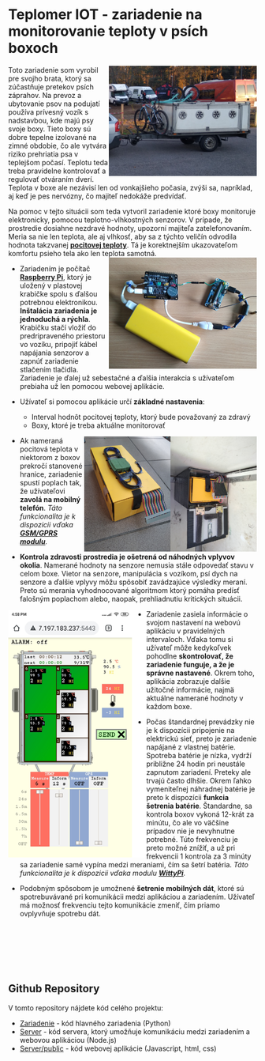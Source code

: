 # Teplomer IOT - zariadenie na monitorovanie teploty v psích boxoch

<img align="right" src="/.doc/trailer.png" width="300">
Toto zariadenie som vyrobil pre svojho brata, ktorý sa zúčastňuje pretekov psích záprahov. Na prevoz a ubytovanie psov na podujatí používa prívesný vozík s nadstavbou, kde majú psy svoje boxy. Tieto boxy sú dobre tepelne izolované na zimné obdobie, čo ale vytvára riziko prehriatia psa v teplejšom počasí. Teplotu teda treba pravidelne kontrolovať a regulovať otváraním dverí. Teplota v boxe ale nezávisí len od vonkajšieho počasia, zvýši sa, napríklad, aj keď je pes nervózny, čo majiteľ nedokáže predvídať.

Na pomoc v tejto situácii som teda vytvoril zariadenie ktoré boxy monitoruje elektronicky, pomocou teplotno-vlhkostných senzorov. 
V prípade, že prostredie dosiahne nezdravé hodnoty, upozorní majiteľa zatelefonovaním. 
Meria sa nie len teplota, ale aj vlhkosť, aby sa z týchto veličín odvodila hodnota takzvanej [**pocitovej teploty**](https://en.wikipedia.org/wiki/Heat_index).
Tá je korektnejším ukazovateľom komfortu psieho tela ako len teplota samotná.
<br>
<img align="right" src=".doc/hw.png" width="300"/>

* Zariadením je počítač [**Raspberry Pi**](https://www.raspberrypi.org/products/raspberry-pi-zero-w/), ktorý je uložený v plastovej krabičke spolu s ďalšou potrebnou elektronikou. 
**Inštalácia zariadenia je jednoduchá a rýchla**. Krabičku stačí vložiť do predripraveného priestoru vo vozíku, 
pripojiť kábel napájania senzorov a zapnúť zariadenie stlačením tlačidla. Zariadenie je ďalej už sebestačné a 
ďalšia interakcia s užívateľom prebiaha už len pomocou webovej aplikácie.

* Užívateľ si pomocou aplikácie určí **základné nastavenia**: 
  * Interval hodnôt pocitovej teploty, ktorý bude považovaný za zdravý
  * Boxy, ktoré je treba aktuálne monitorovať

<img align="right" src="/.doc/inside.png" width="175"/><img align="right" src="/.doc/box.png" width="175"/>

* Ak nameraná pocitová teplota v niektorom z boxov prekročí stanovené hranice, zariadenie spustí poplach tak, že 
užívateľovi **zavolá na mobilný telefón**. _Táto funkcionalita je k dispozicii vďaka [**GSM/GPRS modulu**](https://www.waveshare.com/gsm-gprs-gnss-hat.htm)._

* **Kontrola zdravosti prostredia je ošetrená od náhodných vplyvov okolia**. Namerané hodnoty na senzore nemusia stále odpovedať stavu v celom boxe. 
Vietor na senzore, manipulácia s vozíkom, psí dych na senzore a ďalšie vplyvy môžu spôsobiť zavádzajúce výsledky meraní. 
Preto sú merania vyhodnocované algoritmom ktorý pomáha predísť falošným poplachom alebo, naopak, prehliadnutiu kritických situácii.

<img align="left" src=".doc/app2.png" width="280" />

* Zariadenie zasiela informácie o svojom nastavení na webovú aplikáciu v pravidelných intervaloch. Vďaka tomu si užívateľ môže 
kedykoľvek pohodlne **skontrolovať, že zariadenie funguje, a že je správne nastavené**. Okrem toho, aplikácia zobrazuje dalšie užitočné 
informácie, najmä aktuálne namerané hodnoty v každom boxe.

* Počas štandardnej prevádzky nie je k dispozícii pripojenie na elektrickú sieť, preto je zariadenie napájané z vlastnej batérie. 
Spotreba batérie je nízka, vydrží približne 24 hodín pri neustále zapnutom zariadení. Preteky ale trvajú často dlhšie. 
Okrem ľahko vymeniteľnej náhradnej batérie je preto k dispozícii **funkcia šetrenia batérie**. Štandardne, sa kontrola boxov vykoná 12-krát za minútu, 
čo ale vo väčšine prípadov nie je nevyhnutne potrebné. Túto frekvenciu je preto možné znížiť, a už pri frekvencii 1 kontrola za 3 minúty 
sa zariadenie samé vypína medzi meraniami, čím sa šetrí batéria. 
_Táto funkcionalita je k dispozicii vďaka modulu [**WittyPi**](http://www.uugear.com/product/wittypi2)._

* Podobným spôsobom je umožnené **šetrenie mobilných dát**, ktoré sú spotrebuvávané pri komunikácii medzi aplikáciou a zariadením. 
Užívateľ má možnosť frekvenciu tejto komunikácie zmeniť, čím priamo ovplyvňuje spotrebu dát.
<br><br><br><br><br><br><br>

 ## Github Repository
V tomto repository nájdete kód celého projektu:
* [Zariadenie](https://github.com/MarekDrabik/Teplomer/tree/master/Zariadenie) - kód hlavného zariadenia (Python)
* [Server](https://github.com/MarekDrabik/Teplomer/tree/master/Server) - kód servera, ktorý umožňuje komunikáciu medzi zariadením a webovou aplikáciou (Node.js) 
* [Server/public](https://github.com/MarekDrabik/Teplomer/tree/master/Server/public) - kód webovej aplikácie (Javascript, html, css)

